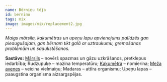 ```yaml
---
name: Bērniņu tēja
id: berninu
tags: mix
image: images/mix/replacement2.jpg
---
```

*Maigs mārsila, kaķumētras un upeņu lapu apvienojums palīdzēs gan pieaugušajam, gan bērnam tikt galā ar uztraukumu, gremošanas problēmām un saaukstēšanos.*

**Sastāvs:**
<a href="https://www.danga.lv/mono/#marsils">Mārsils</a> – novērš spazmas un gāzu uzkrāšanos, pretklepus iedarbība;
Rudzupuķe – mazina temperatūru;
<a href="https://www.danga.lv/mono/#kakumetra">Kaķumētra</a> – nomierina;
<a href="https://www.danga.lv/mono/#meza_avenes">Meža avenes</a> – veicina vielmaiņu;
Madaras – attīra organismu;
Upeņu lapas – paaugstina organisma aizsargspējas.